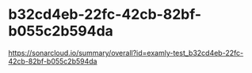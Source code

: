 # b32cd4eb-22fc-42cb-82bf-b055c2b594da
https://sonarcloud.io/summary/overall?id=examly-test_b32cd4eb-22fc-42cb-82bf-b055c2b594da
